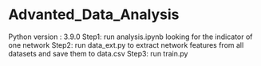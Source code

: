 # Advanted_Data_Analysis
Python version : 3.9.0
Step1: run analysis.ipynb looking for the indicator of one network
Step2: run data_ext.py to extract network features from all datasets and save them to data.csv
Step3: run train.py 

